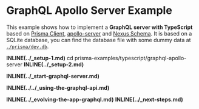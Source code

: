 # GraphQL Apollo Server Example

This example shows how to implement a **GraphQL server with TypeScript** based on [Prisma Client](https://github.com/prisma/prisma2/blob/master/docs/prisma-client-js/api.md), [apollo-server](https://www.apollographql.com/docs/apollo-server/) and [Nexus Schema](https://nxs.li/components/standalone/schema). It is based on a SQLite database, you can find the database file with some dummy data at [`./prisma/dev.db`](./prisma/dev.db).

**INLINE(../\_setup-1.md)**
cd prisma-examples/typescript/graphql-apollo-server
**INLINE(../\_setup-2.md)**

**INLINE(../\_start-graphql-server.md)**

**INLINE(../../\_using-the-graphql-api.md)**

**INLINE(../\_evolving-the-app-graphql.md)**
**INLINE(../\_next-steps.md)**
